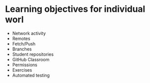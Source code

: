 # Learning objectives for individual worl

* Network activity
* Remotes
* Fetch/Push
* Branches
* Student repositories
* GitHub Classroom
* Permissions
* Exercises
* Automated testing
